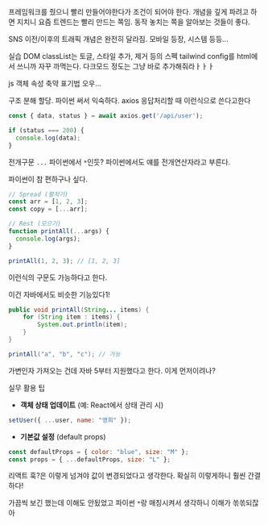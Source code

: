 
프레임워크를 줬으니 빨리 만들어야한다가 조건이 되어야 한다.
개념을 깊게 파려고 하면 지치니 요즘 트렌드는 빨리 만드는 쪽임.
동작 놓치는 쪽을 알아보는 것들이 좋다.

SNS 이전/이후의 트래픽 개념은 완전히 달라짐.
모바일 등장, 시스템 등등...

실습
DOM classList는 토글, 스타일 추가, 제거 등의 스펙
tailwind config를  html에서 쓰니까 자꾸 까먹는다.
다크모드 정도는 그냥 바로 추가해줘라ㅏㅏㅏ

js
객체 속성 축약 표기법
오우...

구조 분해 할당. 파이썬 써서 익숙하다. axios 응답처리할 때 이런식으로 쓴다고한다
```js
const { data, status } = await axios.get('/api/user');

if (status === 200) {
  console.log(data);
}
```

전개구문 `...`
파이썬에서 `*`인듯?
파이썬에서도 얘를 전개연산자라고 부른다.

파이썬이 참 편하구나 싶다.

```javascript
// Spread (펼치기)
const arr = [1, 2, 3];
const copy = [...arr];

// Rest (모으기)
function printAll(...args) {
  console.log(args);
}

printAll(1, 2, 3); // [1, 2, 3]
```
이런식의 구문도 가능하다고 한다.

이건 자바에서도 비슷한 기능있다1!
```java
public void printAll(String... items) {
    for (String item : items) {
        System.out.println(item);
    }
}

printAll("a", "b", "c"); // 가능

```
가변인자 가져오는 건데 자바 5부터 지원했다고 한다. 이게 먼저이려나?

실무 활용 팁

- **객체 상태 업데이트** (예: React에서 상태 관리 시)
```javascript
setUser({ ...user, name: "영희" });
```

- **기본값 설정** (default props)
```javascript
const defaultProps = { color: "blue", size: "M" };
const props = { ...defaultProps, size: "L" };
```

리액트 훅?은 이렇게 넘겨야 값이 변경되었다고 생각한다.
확실히 이렇게하니 훨씬 간결하다!

가끔씩 보긴 했는데 이해도 안됬었고 파이썬 `*`랑 매칭시켜서 생각하니 이해가 쏚쏚되잖아
